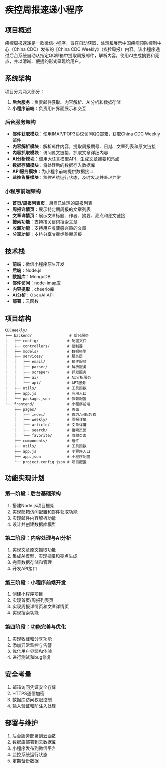 # 疾控周报速递小程序

## 项目概述

疾控周报速递是一款微信小程序，旨在自动获取、处理和展示中国疾病预防控制中心（China CDC）发布的《China CDC Weekly》（疾控周报）内容。该小程序通过后台系统自动从指定QQ邮箱中提取周报邮件，解析内容，使用AI生成摘要和亮点，并以清晰、便捷的形式呈现给用户。

## 系统架构

项目分为两大部分：

1. **后台服务**：负责邮件获取、内容解析、AI分析和数据存储
2. **小程序前端**：负责用户界面展示和交互

### 后台服务架构

- **邮件获取模块**：使用IMAP/POP3协议访问QQ邮箱，获取China CDC Weekly邮件
- **内容解析模块**：解析邮件内容，提取周报期号、日期、文章列表和原文链接
- **内容抓取模块**：访问原文链接，抓取文章详细内容
- **AI分析模块**：调用大语言模型API，生成文章摘要和亮点
- **数据存储模块**：将处理后的数据存入数据库
- **API服务模块**：为小程序前端提供数据接口
- **监控告警模块**：监控系统运行状态，及时发现并处理异常

### 小程序前端架构

- **首页/周报列表页**：展示已处理的周报列表
- **周报详情页**：展示特定期周报的文章列表
- **文章详情页**：展示文章标题、作者、摘要、亮点和原文链接
- **搜索功能**：支持按关键词搜索文章
- **收藏功能**：支持用户收藏感兴趣的文章
- **分享功能**：支持分享文章或整期周报

## 技术栈

- **前端**：微信小程序原生开发
- **后端**：Node.js
- **数据库**：MongoDB
- **邮件访问**：node-imap库
- **内容提取**：cheerio库
- **AI分析**：OpenAI API
- **部署**：云函数

## 项目结构

```
CDCWeekly/
├── backend/                 # 后台服务
│   ├── config/             # 配置文件
│   ├── controllers/        # 控制器
│   ├── models/             # 数据模型
│   ├── services/           # 服务层
│   │   ├── email/          # 邮件服务
│   │   ├── parser/         # 解析服务
│   │   ├── scraper/        # 抓取服务
│   │   ├── ai/             # AI分析服务
│   │   └── api/            # API服务
│   ├── utils/              # 工具函数
│   ├── app.js              # 应用入口
│   └── package.json        # 依赖配置
└── frontend/               # 小程序前端
    ├── pages/              # 页面
    │   ├── index/          # 首页/周报列表
    │   ├── weekly/         # 周报详情
    │   ├── article/        # 文章详情
    │   ├── search/         # 搜索页面
    │   └── favorite/       # 收藏页面
    ├── components/         # 组件
    ├── utils/              # 工具函数
    ├── app.js              # 小程序入口
    ├── app.json            # 小程序配置
    └── project.config.json # 项目配置
```

## 功能实现计划

### 第一阶段：后台基础架构

1. 搭建Node.js项目框架
2. 实现邮箱访问配置和邮件获取功能
3. 实现邮件内容解析功能
4. 设计并创建数据库模型

### 第二阶段：内容处理与AI分析

1. 实现文章原文抓取功能
2. 集成AI模型，实现摘要和亮点生成
3. 完善数据存储和管理
4. 开发API接口

### 第三阶段：小程序前端开发

1. 创建小程序项目
2. 实现首页/周报列表页
3. 实现周报详情页和文章详情页
4. 实现搜索功能

### 第四阶段：功能完善与优化

1. 实现收藏和分享功能
2. 添加异常监控与告警
3. 优化用户界面和体验
4. 进行测试和bug修复

## 安全考量

1. 邮箱访问凭证安全存储
2. HTTPS通信加密
3. 数据库访问权限控制
4. 输入验证和防注入处理

## 部署与维护

1. 后台服务部署到云函数
2. 数据库部署到云数据库
3. 小程序发布到微信平台
4. 监控系统运行状态
5. 定期备份数据